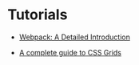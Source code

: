 # Tutorials

* [Webpack: A Detailed Introduction](https://www.smashingmagazine.com/2017/02/a-detailed-introduction-to-webpack/)

* [A complete guide to CSS Grids](https://tympanus.net/codrops/css_reference/grid/)
